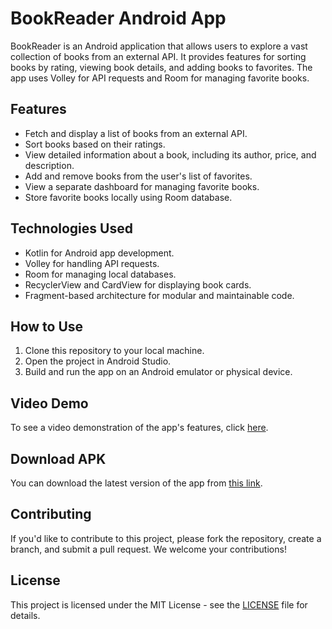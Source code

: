 # BookReader Android App

BookReader is an Android application that allows users to explore a vast collection of books from an external API. It provides features for sorting books by rating, viewing book details, and adding books to favorites. The app uses Volley for API requests and Room for managing favorite books.


## Features

- Fetch and display a list of books from an external API.
- Sort books based on their ratings.
- View detailed information about a book, including its author, price, and description.
- Add and remove books from the user's list of favorites.
- View a separate dashboard for managing favorite books.
- Store favorite books locally using Room database.

## Technologies Used

- Kotlin for Android app development.
- Volley for handling API requests.
- Room for managing local databases.
- RecyclerView and CardView for displaying book cards.
- Fragment-based architecture for modular and maintainable code.

## How to Use

1. Clone this repository to your local machine.
2. Open the project in Android Studio.
3. Build and run the app on an Android emulator or physical device.

## Video Demo

To see a video demonstration of the app's features, click [here](https://drive.google.com/file/d/1U17jHv_aVRVPNKwSB4BIkuAdPKlYTLzL/view?usp=share_link).

## Download APK

You can download the latest version of the app from [this link](https://drive.google.com/file/d/1idVnXqQ9DpTgOhAcfegaz0b_P9SpeUi_/view?usp=share_link).

## Contributing

If you'd like to contribute to this project, please fork the repository, create a branch, and submit a pull request. We welcome your contributions!

## License

This project is licensed under the MIT License - see the [LICENSE](LICENSE) file for details.
